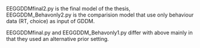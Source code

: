 EEGGDDMfinal2.py is the final model of the thesis, EEGGDDM_Behavonly2.py is the comparision model that use only behaviour data (RT, choice) as input of GDDM.

EEGGDDMfinal.py and EEGGDDM_Behavonly1.py differ with above mainly in that they used an alternative prior setting.
